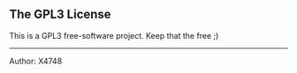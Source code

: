 ## The GPL3 License

This is a GPL3 free-software project. Keep that the free ;)

___

Author: X4748
